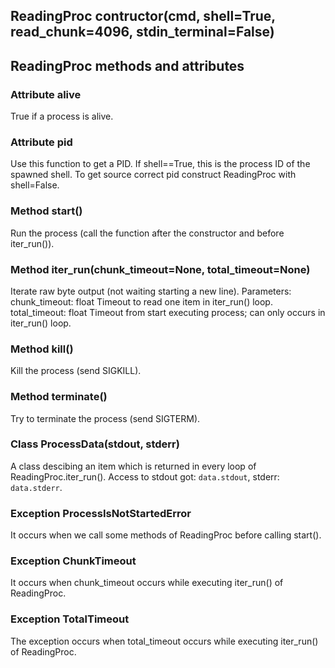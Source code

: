 ## ReadingProc contructor(cmd, shell=True, read_chunk=4096, stdin_terminal=False)

## ReadingProc methods and attributes

### Attribute alive
True if a process is alive.

### Attribute pid
Use this function to get a PID.
If shell==True, this is the process ID of the spawned shell.
To get source correct pid construct ReadingProc with shell=False.

### Method start()
Run the process (call the function after the constructor and before iter_run()).

### Method iter_run(chunk_timeout=None, total_timeout=None)
Iterate raw byte output (not waiting starting a new line).
Parameters:
chunk_timeout: float
 Timeout to read one item in iter_run() loop.
total_timeout: float
 Timeout from start executing process; can only occurs in iter_run() loop.

### Method kill()
Kill the process (send SIGKILL).

### Method terminate()
Try to terminate the process (send SIGTERM).

### Class ProcessData(stdout, stderr)
A class descibing an item which is returned in every loop of ReadingProc.iter_run(). Access to stdout got: `data.stdout`, stderr: `data.stderr`.

### Exception ProcessIsNotStartedError
It occurs when we call some methods of ReadingProc before calling start().

### Exception ChunkTimeout
It occurs when chunk_timeout occurs while executing iter_run() of ReadingProc.

### Exception TotalTimeout
The exception occurs when total_timeout occurs while executing iter_run() of ReadingProc.

